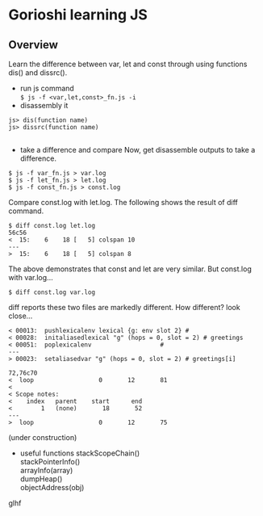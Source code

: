 # Gorioshi learning JS
## Overview
Learn the difference between var, let and const through using functions dis() and dissrc().  
* run js command  
`$ js -f <var,let,const>_fn.js -i`  
* disassembly it  
```
js> dis(function name)  
js> dissrc(function name)
```
##
* take a difference and compare
Now, get disassemble outputs to take a difference.
```
$ js -f var_fn.js > var.log
$ js -f let_fn.js > let.log
$ js -f const_fn.js > const.log
```  
Compare const.log with let.log. The following shows the result of diff command.
```
$ diff const.log let.log
56c56
<  15:    6    18 [   5] colspan 10
---
>  15:    6    18 [   5] colspan 8
```
The above demonstrates that const and let are very similar. But const.log with var.log...
```
$ diff const.log var.log
```  
diff reports these two files are markedly different. How different? look close...
```
< 00013:  pushlexicalenv lexical {g: env slot 2} #
< 00028:  initaliasedlexical "g" (hops = 0, slot = 2) # greetings
< 00051:  poplexicalenv                   #
---
> 00023:  setaliasedvar "g" (hops = 0, slot = 2) # greetings[i]

72,76c70
<  loop                  0       12       81
< 
< Scope notes:
<    index   parent    start      end
<        1   (none)       18       52
---
>  loop                  0       12       75
```
(under construction)  
* useful functions
stackScopeChain()  
stackPointerInfo()  
arrayInfo(array)  
dumpHeap()  
objectAddress(obj)  

glhf

